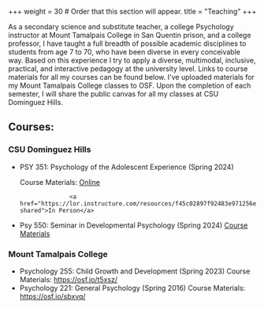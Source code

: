 +++
weight = 30  # Order that this section will appear.
title = "Teaching"
+++

As a secondary science and substitute teacher, a college Psychology instructor at Mount Tamalpais College in San Quentin prison, and a college professor, I have taught a full breadth of possible academic disciplines to students from age 7 to 70, who have been diverse in every conceivable way. Based on this experience I try to apply a diverse, multimodal, inclusive, practical, and interactive pedagogy at the university level. Links to course materials for all my courses can be found below. I've uploaded materials for my Mount Tamalpais College classes to OSF. Upon the completion of each semester, I will share the public canvas for all my classes at CSU Dominguez Hills.

## Courses: 
### CSU Dominguez Hills
- PSY 351: Psychology of the Adolescent Experience (Spring 2024)
  
  Course Materials: <a href="https://lor.instructure.com/resources/1a9eeca4aef041a88d7b6534398880a6?shared">Online</a>
  
                    <a href="https://lor.instructure.com/resources/f45c02897f92483e971256ecaeb5b97e?shared">In Person</a>
- Psy 550: Seminar in Developmental Psychology (Spring 2024)
  <a href="https://lor.instructure.com/resources/983f9f106c7c491999f1e4c5dd6b81d5?shared">Course Materials</a>

### Mount Tamalpais College
- Psychology 255: Child Growth and Development (Spring 2023)
  Course Materials: https://osf.io/t5xsz/
- Psychology 221: General Psychology (Spring 2016) 
  Course Materials: https://osf.io/sbxvq/

